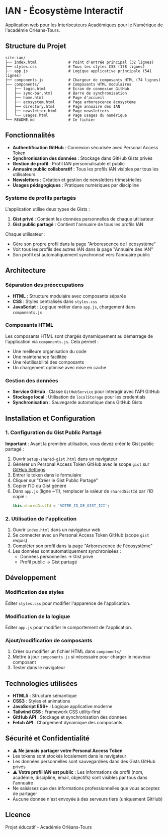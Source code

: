 # IAN - Écosystème Interactif

Application web pour les Interlocuteurs Académiques pour le Numérique de l'académie Orléans-Tours.

## Structure du Projet

```
site-ian/
├── index.html              # Point d'entrée principal (32 lignes)
├── styles.css              # Tous les styles CSS (178 lignes)
├── app.js                  # Logique applicative principale (541 lignes)
├── components.js           # Chargeur de composants HTML (74 lignes)
├── components/             # Composants HTML modulaires
│   ├── login.html          # Écran de connexion GitHub
│   ├── sync-bar.html       # Barre de synchronisation
│   ├── home.html           # Page d'accueil
│   ├── ecosystem.html      # Page arborescence écosystème
│   ├── directory.html      # Page annuaire des IAN
│   ├── newsletter.html     # Page newsletters
│   └── usages.html         # Page usages du numérique
└── README.md               # Ce fichier

```

## Fonctionnalités

- **Authentification GitHub** : Connexion sécurisée avec Personal Access Token
- **Synchronisation des données** : Stockage dans GitHub Gists privés
- **Gestion de profil** : Profil IAN personnalisable et public
- **Annuaire public collaboratif** : Tous les profils IAN visibles par tous les utilisateurs
- **Newsletters** : Création et gestion de newsletters trimestrielles
- **Usages pédagogiques** : Pratiques numériques par discipline

### Système de profils partagés

L'application utilise deux types de Gists :
1. **Gist privé** : Contient les données personnelles de chaque utilisateur
2. **Gist public partagé** : Contient l'annuaire de tous les profils IAN

Chaque utilisateur :
- Gère son propre profil dans la page "Arborescence de l'écosystème"
- Voit tous les profils des autres IAN dans la page "Annuaire des IAN"
- Son profil est automatiquement synchronisé vers l'annuaire public

## Architecture

### Séparation des préoccupations

- **HTML** : Structure modulaire avec composants séparés
- **CSS** : Styles centralisés dans `styles.css`
- **JavaScript** : Logique métier dans `app.js`, chargement dans `components.js`

### Composants HTML

Les composants HTML sont chargés dynamiquement au démarrage de l'application via `components.js`. Cela permet :
- Une meilleure organisation du code
- Une maintenance facilitée
- Une réutilisabilité des composants
- Un chargement optimisé avec mise en cache

### Gestion des données

- **Service GitHub** : Classe `GitHubService` pour interagir avec l'API GitHub
- **Stockage local** : Utilisation de `localStorage` pour les credentials
- **Synchronisation** : Sauvegarde automatique dans GitHub Gists

## Installation et Configuration

### 1. Configuration du Gist Public Partagé

**Important** : Avant la première utilisation, vous devez créer le Gist public partagé :

1. Ouvrir `setup-shared-gist.html` dans un navigateur
2. Générer un Personal Access Token GitHub avec le scope `gist` sur [GitHub Settings](https://github.com/settings/tokens)
3. Entrer le token dans le formulaire
4. Cliquer sur "Créer le Gist Public Partagé"
5. Copier l'ID du Gist généré
6. Dans `app.js` (ligne ~11), remplacer la valeur de `sharedGistId` par l'ID copié :
   ```javascript
   this.sharedGistId = 'VOTRE_ID_DE_GIST_ICI';
   ```

### 2. Utilisation de l'application

1. Ouvrir `index.html` dans un navigateur web
2. Se connecter avec un Personal Access Token GitHub (scope `gist` requis)
3. Compléter son profil dans la page "Arborescence de l'écosystème"
4. Les données sont automatiquement synchronisées :
   - Données personnelles → Gist privé
   - Profil public → Gist partagé

## Développement

### Modification des styles

Éditer `styles.css` pour modifier l'apparence de l'application.

### Modification de la logique

Éditer `app.js` pour modifier le comportement de l'application.

### Ajout/modification de composants

1. Créer ou modifier un fichier HTML dans `components/`
2. Mettre à jour `components.js` si nécessaire pour charger le nouveau composant
3. Tester dans le navigateur

## Technologies utilisées

- **HTML5** : Structure sémantique
- **CSS3** : Styles et animations
- **JavaScript ES6+** : Logique applicative moderne
- **Tailwind CSS** : Framework CSS utility-first
- **GitHub API** : Stockage et synchronisation des données
- **Fetch API** : Chargement dynamique des composants

## Sécurité et Confidentialité

- ⚠️ **Ne jamais partager votre Personal Access Token**
- Les tokens sont stockés localement dans le navigateur
- Les données personnelles sont sauvegardées dans des Gists GitHub privés
- ⚠️ **Votre profil IAN est public** : Les informations de profil (nom, académie, discipline, email, objectifs) sont visibles par tous dans l'annuaire
- Ne saisissez que des informations professionnelles que vous acceptez de partager
- Aucune donnée n'est envoyée à des serveurs tiers (uniquement GitHub)

## Licence

Projet éducatif - Académie Orléans-Tours
